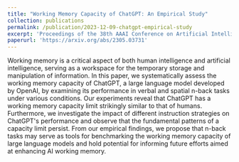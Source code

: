 ```yaml
---
title: "Working Memory Capacity of ChatGPT: An Empirical Study"
collection: publications
permalink: /publication/2023-12-09-chatgpt-empirical-study
excerpt: 'Proceedings of the 38th AAAI Conference on Artificial Intelligence (AAAI-24)'
paperurl: 'https://arxiv.org/abs/2305.03731'
---
```

Working memory is a critical aspect of both human intelligence and artificial intelligence, serving as a workspace for the temporary storage and manipulation of information. In this paper, we systematically assess the working memory capacity of ChatGPT, a large language model developed by OpenAI, by examining its performance in verbal and spatial n-back tasks under various conditions. Our experiments reveal that ChatGPT has a working memory capacity limit strikingly similar to that of humans. Furthermore, we investigate the impact of different instruction strategies on ChatGPT's performance and observe that the fundamental patterns of a capacity limit persist. From our empirical findings, we propose that n-back tasks may serve as tools for benchmarking the working memory capacity of large language models and hold potential for informing future efforts aimed at enhancing AI working memory.
